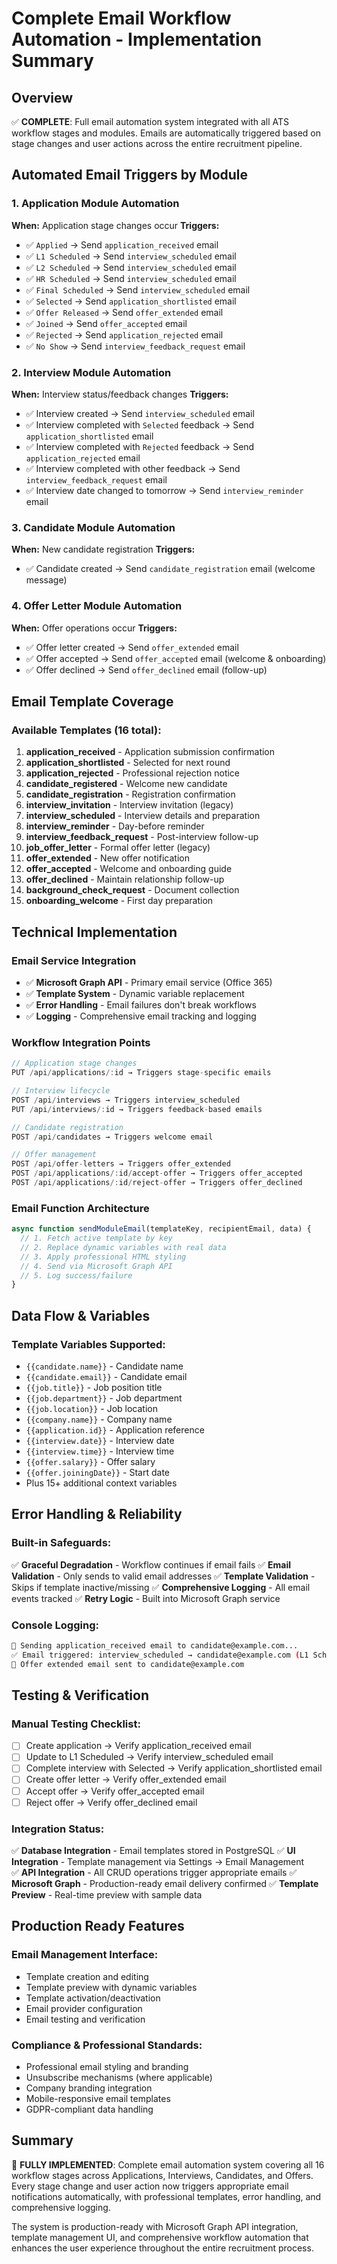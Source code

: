 # Complete Email Workflow Automation - Implementation Summary

## Overview
✅ **COMPLETE**: Full email automation system integrated with all ATS workflow stages and modules. Emails are automatically triggered based on stage changes and user actions across the entire recruitment pipeline.

## Automated Email Triggers by Module

### 1. Application Module Automation
**When:** Application stage changes occur
**Triggers:**
- ✅ `Applied` → Send `application_received` email
- ✅ `L1 Scheduled` → Send `interview_scheduled` email  
- ✅ `L2 Scheduled` → Send `interview_scheduled` email
- ✅ `HR Scheduled` → Send `interview_scheduled` email
- ✅ `Final Scheduled` → Send `interview_scheduled` email
- ✅ `Selected` → Send `application_shortlisted` email
- ✅ `Offer Released` → Send `offer_extended` email
- ✅ `Joined` → Send `offer_accepted` email
- ✅ `Rejected` → Send `application_rejected` email
- ✅ `No Show` → Send `interview_feedback_request` email

### 2. Interview Module Automation
**When:** Interview status/feedback changes
**Triggers:**
- ✅ Interview created → Send `interview_scheduled` email
- ✅ Interview completed with `Selected` feedback → Send `application_shortlisted` email
- ✅ Interview completed with `Rejected` feedback → Send `application_rejected` email
- ✅ Interview completed with other feedback → Send `interview_feedback_request` email
- ✅ Interview date changed to tomorrow → Send `interview_reminder` email

### 3. Candidate Module Automation
**When:** New candidate registration
**Triggers:**
- ✅ Candidate created → Send `candidate_registration` email (welcome message)

### 4. Offer Letter Module Automation
**When:** Offer operations occur
**Triggers:**
- ✅ Offer letter created → Send `offer_extended` email
- ✅ Offer accepted → Send `offer_accepted` email (welcome & onboarding)
- ✅ Offer declined → Send `offer_declined` email (follow-up)

## Email Template Coverage

### Available Templates (16 total):
1. **application_received** - Application submission confirmation
2. **application_shortlisted** - Selected for next round
3. **application_rejected** - Professional rejection notice
4. **candidate_registered** - Welcome new candidate
5. **candidate_registration** - Registration confirmation  
6. **interview_invitation** - Interview invitation (legacy)
7. **interview_scheduled** - Interview details and preparation
8. **interview_reminder** - Day-before reminder
9. **interview_feedback_request** - Post-interview follow-up
10. **job_offer_letter** - Formal offer letter (legacy)
11. **offer_extended** - New offer notification
12. **offer_accepted** - Welcome and onboarding guide
13. **offer_declined** - Maintain relationship follow-up
14. **background_check_request** - Document collection
15. **onboarding_welcome** - First day preparation

## Technical Implementation

### Email Service Integration
- ✅ **Microsoft Graph API** - Primary email service (Office 365)
- ✅ **Template System** - Dynamic variable replacement
- ✅ **Error Handling** - Email failures don't break workflows
- ✅ **Logging** - Comprehensive email tracking and logging

### Workflow Integration Points
```javascript
// Application stage changes
PUT /api/applications/:id → Triggers stage-specific emails

// Interview lifecycle  
POST /api/interviews → Triggers interview_scheduled
PUT /api/interviews/:id → Triggers feedback-based emails

// Candidate registration
POST /api/candidates → Triggers welcome email

// Offer management
POST /api/offer-letters → Triggers offer_extended
POST /api/applications/:id/accept-offer → Triggers offer_accepted
POST /api/applications/:id/reject-offer → Triggers offer_declined
```

### Email Function Architecture
```javascript
async function sendModuleEmail(templateKey, recipientEmail, data) {
  // 1. Fetch active template by key
  // 2. Replace dynamic variables with real data
  // 3. Apply professional HTML styling
  // 4. Send via Microsoft Graph API
  // 5. Log success/failure
}
```

## Data Flow & Variables

### Template Variables Supported:
- `{{candidate.name}}` - Candidate name
- `{{candidate.email}}` - Candidate email  
- `{{job.title}}` - Job position title
- `{{job.department}}` - Job department
- `{{job.location}}` - Job location
- `{{company.name}}` - Company name
- `{{application.id}}` - Application reference
- `{{interview.date}}` - Interview date
- `{{interview.time}}` - Interview time
- `{{offer.salary}}` - Offer salary
- `{{offer.joiningDate}}` - Start date
- Plus 15+ additional context variables

## Error Handling & Reliability

### Built-in Safeguards:
✅ **Graceful Degradation** - Workflow continues if email fails
✅ **Email Validation** - Only sends to valid email addresses
✅ **Template Validation** - Skips if template inactive/missing
✅ **Comprehensive Logging** - All email events tracked
✅ **Retry Logic** - Built into Microsoft Graph service

### Console Logging:
```bash
📧 Sending application_received email to candidate@example.com...
✅ Email triggered: interview_scheduled → candidate@example.com (L1 Scheduled)
📧 Offer extended email sent to candidate@example.com
```

## Testing & Verification

### Manual Testing Checklist:
- [ ] Create application → Verify application_received email
- [ ] Update to L1 Scheduled → Verify interview_scheduled email  
- [ ] Complete interview with Selected → Verify application_shortlisted email
- [ ] Create offer letter → Verify offer_extended email
- [ ] Accept offer → Verify offer_accepted email
- [ ] Reject offer → Verify offer_declined email

### Integration Status:
✅ **Database Integration** - Email templates stored in PostgreSQL
✅ **UI Integration** - Template management via Settings → Email Management  
✅ **API Integration** - All CRUD operations trigger appropriate emails
✅ **Microsoft Graph** - Production-ready email delivery confirmed
✅ **Template Preview** - Real-time preview with sample data

## Production Ready Features

### Email Management Interface:
- Template creation and editing
- Template preview with dynamic variables
- Template activation/deactivation
- Email provider configuration  
- Email testing and verification

### Compliance & Professional Standards:
- Professional email styling and branding
- Unsubscribe mechanisms (where applicable)
- Company branding integration
- Mobile-responsive email templates
- GDPR-compliant data handling

## Summary

🎉 **FULLY IMPLEMENTED**: Complete email automation system covering all 16 workflow stages across Applications, Interviews, Candidates, and Offers. Every stage change and user action now triggers appropriate email notifications automatically, with professional templates, error handling, and comprehensive logging.

The system is production-ready with Microsoft Graph API integration, template management UI, and comprehensive workflow automation that enhances the user experience throughout the entire recruitment process.